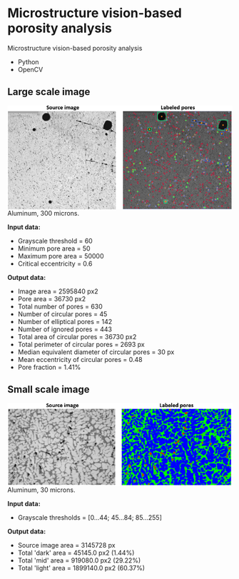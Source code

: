 # Microstructure vision-based porosity analysis


Microstructure vision-based porosity analysis

- Python
- OpenCV




## Large scale image

<img align="left" alt="Large scale image (Aluminum, 300 microns)" src="readme_images/large_scale_aluminum_300_microns.png"/>
Aluminum, 300 microns.

**Input data:**

- Grayscale threshold = 60
- Minimum pore area = 50
- Maximum pore area = 50000
- Critical eccentricity = 0.6

**Output data:**

- Image area = 2595840 px2
- Pore area  = 36730 px2
- Total number of pores = 630
- Number of circular pores = 45
- Number of elliptical pores = 142
- Number of ignored pores = 443
- Total area of circular pores = 36730 px2
- Total perimeter of circular pores = 2693 px
- Median equivalent diameter of circular pores = 30 px
- Mean eccentricity of circular pores = 0.48
- Pore fraction = 1.41%


## Small scale image

<img align="left" alt="Large scale image (Aluminum, 30 microns)" src="readme_images/small_scale_aluminum_30_microns.png"/>
Aluminum, 30 microns.

**Input data:**

- Grayscale thresholds = [0…44; 45…84; 85…255]

**Output data:**

- Source image area = 3145728 px
- Total 'dark' area = 45145.0 px2 (1.44%)
- Total 'mid' area = 919080.0 px2 (29.22%)
- Total 'light' area = 1899140.0 px2 (60.37%)





